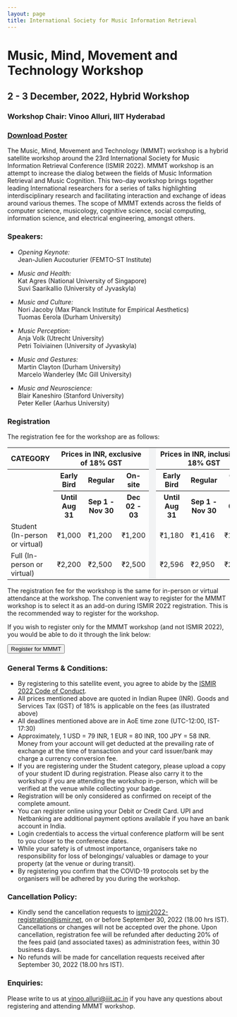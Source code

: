 ```yaml
---
layout: page
title: International Society for Music Information Retrieval
---
```

# Music, Mind, Movement and Technology Workshop
## 2 - 3 December, 2022, Hybrid Workshop
### Workshop Chair: Vinoo Alluri, IIIT Hyderabad

### [**Download Poster**](../assets/MMMT_poster.pdf)
The Music, Mind, Movement and Technology (MMMT) workshop is a hybrid satellite workshop around the 23rd International Society for Music Information Retrieval Conference (ISMIR 2022). MMMT workshop is an attempt to increase the dialog between the fields of Music Information Retrieval and Music Cognition. This two-day workshop brings together leading International researchers for a series of talks highlighting interdisciplinary research and facilitating interaction and exchange of ideas around various themes. The scope of MMMT extends across the fields of computer science, musicology, cognitive science, social computing, information science, and electrical engineering, amongst others. 

### Speakers:
- _Opening Keynote:_ <br>
Jean-Julien Aucouturier (FEMTO-ST Institute)

- _Music and Health:_ <br>
Kat Agres (National University of Singapore)<br>
Suvi Saarikallio (University of Jyvaskyla)

- _Music and Culture:_ <br>
Nori Jacoby (Max Planck Institute for Empirical Aesthetics)<br>
Tuomas Eerola (Durham University)

- _Music Perception:_ <br>
Anja Volk (Utrecht University)<br>
Petri Toiviainen (University of Jyvaskyla)

- _Music and Gestures:_ <br>
Martin Clayton (Durham University)<br>
Marcelo Wanderley (Mc Gill University)

- _Music and Neuroscience:_ <br>
Blair Kaneshiro (Stanford University)<br>
Peter Keller (Aarhus University)<br>

### Registration
The registration fee for the workshop are as follows:

<table class="reg">
  <tr class="reg">
    <th class="reg1">CATEGORY</th>
    <th class="reg1" colspan="3">Prices in INR, exclusive of 18% GST</th>
    <td bgcolor="#f2f3f4" rowspan="27" width="0.1"></td>
    <th class="reg1" colspan="3">Prices in INR, inclusive of 18% GST</th>
  </tr>
  <tr class="reg">
  	<th class="reg" rowspan="2"></th>
    <th class="reg">Early Bird</th>
    <th class="reg">Regular</th>
    <th class="reg">On-site</th>
    <th class="reg">Early Bird</th>
    <th class="reg">Regular</th>
    <th class="reg">On-site</th>
  </tr>
  <tr class="reg">
  	<th class="reg">Until Aug 31</th>
    <th class="reg">Sep 1 - Nov 30</th>
    <th class="reg">Dec 02 - 03</th>
    <th class="reg">Until Aug 31</th>
    <th class="reg">Sep 1 - Nov 30</th>
    <th class="reg">Dec 02 - 03</th>
  </tr>
  <tr class="reg">
  	<td class="reg">Student (In-person or virtual)</td>
    <td class="reg">&#8377;1,000</td>
    <td class="reg">&#8377;1,200</td>
    <td class="reg">&#8377;1,200</td>
    <td class="reg">&#8377;1,180</td>
    <td class="reg">&#8377;1,416</td>
    <td class="reg">&#8377;1,416</td>
  </tr>
  <tr class="reg">
    <td class="reg">Full (In-person or virtual)</td>
    <td class="reg">&#8377;2,200</td>
    <td class="reg">&#8377;2,500</td>
    <td class="reg">&#8377;2,500</td>
    <td class="reg">&#8377;2,596</td>
    <td class="reg">&#8377;2,950</td>
    <td class="reg">&#8377;2,950</td>
  </tr>
</table>

The registration fee for the workshop is the same for in-person or virtual attendance at the workshop. The convenient way to register for the MMMT workshop is to select it as an add-on during ISMIR 2022 registration. This is the recommended way to register for the workshop.

If you wish to register only for the MMMT workshop (and not ISMIR 2022), you would be able to do it through the link below: 

<a href="https://www.townscript.com/e/mmmt-workshop-register" target="_blank"><button class="reg">Register for MMMT</button></a>
<br>

### General Terms & Conditions:
* By registering to this satellite event, you agree to abide by the [ISMIR 2022 Code of Conduct](https://ismir2022.ismir.net/codeofconduct).
* All prices mentioned above are quoted in Indian Rupee (INR). Goods and Services Tax (GST) of 18% is applicable on the fees (as illustrated above)
* All deadlines mentioned above are in AoE time zone (UTC-12:00, IST-17:30)
* Approximately, 1 USD = 79 INR, 1 EUR = 80 INR, 100 JPY = 58 INR. Money from your account will get deducted at the prevailing rate of exchange at the time of transaction and your card issuer/bank may charge a currency conversion fee.
* If you are registering under the Student category, please upload a copy of your student ID during registration. Please also carry it to the workshop if you are attending the workshop in-person, which will be verified at the venue while collecting your badge.
* Registration will be only considered as confirmed on receipt of the complete amount.
* You can register online using your Debit or Credit Card. UPI and Netbanking are additional payment options available if you have an bank account in India.
* Login credentials to access the virtual conference platform will be sent to you closer to the conference dates.
* While your safety is of utmost importance, organisers take no responsibility for loss of belongings/ valuables or damage to your property (at the venue or during transit).
* By registering you confirm that the COVID-19 protocols set by the organisers will be adhered by you during the workshop.

### Cancellation Policy:							
* Kindly send the cancellation requests to [ismir2022-registration@ismir.net](mailto:ismir2022-registration@ismir.net), on or before September 30, 2022 (18.00 hrs IST). Cancellations or changes will not be accepted over the phone. Upon cancellation, registration fee will be refunded after deducting 20% of the fees paid (and associated taxes) as administration fees, within 30 business days.
* No refunds will be made for cancellation requests received after September 30, 2022 (18.00 hrs IST).

### Enquiries:
Please write to us at [vinoo.alluri@iiit.ac.in](mailto:vinoo.alluri@iiit.ac.in) if you have any questions about registering and attending MMMT workshop.

<br>
